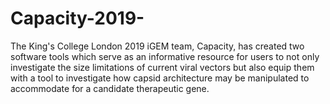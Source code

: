 # Capacity-2019-
The King's College London 2019 iGEM team, Capacity, has created two software tools which serve as an informative resource for users to not only investigate the size limitations of current viral vectors but also equip them with a tool to investigate how capsid architecture may be manipulated to accommodate for a candidate therapeutic gene. 
